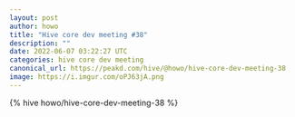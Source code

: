 ```yaml
---
layout: post
author: howo
title: "Hive core dev meeting #38"
description: ""
date: 2022-06-07 03:22:27 UTC
categories: hive core dev meeting
canonical_url: https://peakd.com/hive/@howo/hive-core-dev-meeting-38
image: https://i.imgur.com/oPJ63jA.png
---
```

{% hive howo/hive-core-dev-meeting-38 %}
